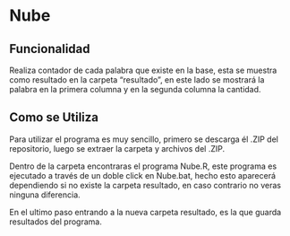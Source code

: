 # Nube

## Funcionalidad

Realiza contador de cada palabra que existe en la base, esta se
muestra como resultado en la carpeta “resultado”, en este lado se
mostrará la palabra en la primera columna y en la segunda columna la
cantidad.

## Como se Utiliza

Para utilizar el programa es muy sencillo, primero se descarga él .ZIP del repositorio, luego se extraer la carpeta y archivos del .ZIP.

Dentro de la carpeta encontraras el programa Nube.R, este programa es ejecutado a través de un doble click en Nube.bat, hecho esto aparecerá dependiendo si no existe la carpeta resultado, en caso contrario no veras ninguna diferencia.

En el ultimo paso entrando a la nueva carpeta resultado, es la que guarda resultados del programa.
